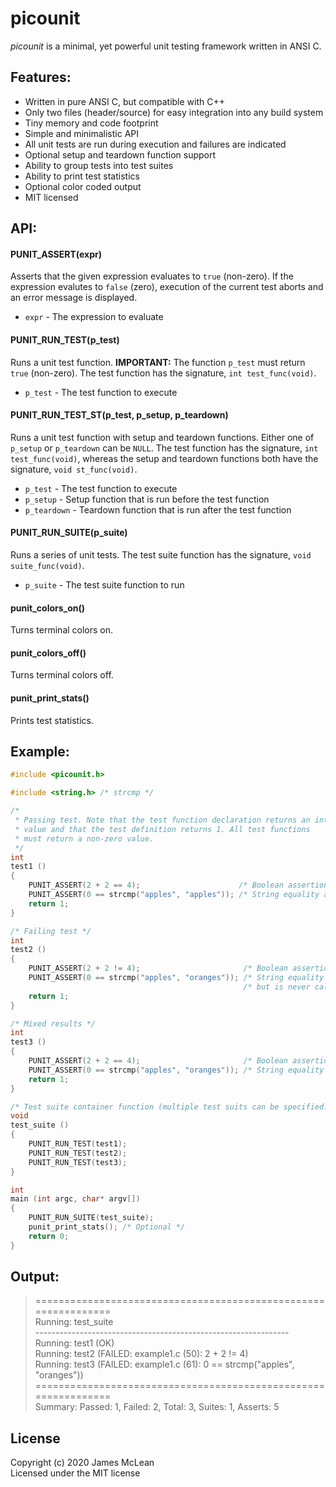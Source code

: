 picounit
========

*picounit* is a minimal, yet powerful unit testing framework written in ANSI C.

Features:
--------

- Written in pure ANSI C, but compatible with C++
- Only two files (header/source) for easy integration into any build system
- Tiny memory and code footprint
- Simple and minimalistic API
- All unit tests are run during execution and failures are indicated
- Optional setup and teardown function support
- Ability to group tests into test suites
- Ability to print test statistics
- Optional color coded output
- MIT licensed

API:
--------

#### PUNIT_ASSERT(expr)

Asserts that the given expression evaluates to `true` (non-zero). If the
expression evalutes to `false` (zero), execution of the current test aborts and
an error message is displayed.

- `expr` - The expression to evaluate

#### PUNIT_RUN_TEST(p_test)

Runs a unit test function. **IMPORTANT:** The function `p_test` must
return `true` (non-zero). The test function has the signature,
`int test_func(void)`.

- `p_test` - The test function to execute

#### PUNIT_RUN_TEST_ST(p_test, p_setup, p_teardown)

Runs a unit test function with setup and teardown functions. Either one of
`p_setup` or `p_teardown` can be `NULL`. The test function has the
signature, `int test_func(void)`, whereas the setup and teardown functions
both have the signature, `void st_func(void)`.

- `p_test` - The test function to execute
- `p_setup` - Setup function that is run before the test function
- `p_teardown` - Teardown function that is run after the test function

#### PUNIT_RUN_SUITE(p_suite)

Runs a series of unit tests. The test suite function has the signature,
`void suite_func(void)`.

- `p_suite` - The test suite function to run

#### punit_colors_on()

Turns terminal colors on.

#### punit_colors_off()

Turns terminal colors off.

#### punit_print_stats()

Prints test statistics.

Example:
--------

```C
#include <picounit.h>

#include <string.h> /* strcmp */

/*
 * Passing test. Note that the test function declaration returns an integer
 * value and that the test definition returns 1. All test functions
 * must return a non-zero value.
 */
int
test1 ()
{
    PUNIT_ASSERT(2 + 2 == 4);                      /* Boolean assertion (ok)         */
    PUNIT_ASSERT(0 == strcmp("apples", "apples")); /* String equality assertion (ok) */
    return 1;
}

/* Failing test */
int
test2 ()
{
    PUNIT_ASSERT(2 + 2 != 4);                       /* Boolean assertion (fails) */
    PUNIT_ASSERT(0 == strcmp("apples", "oranges")); /* String equality (fails */
                                                    /* but is never called)  */
    return 1;
}

/* Mixed results */
int
test3 ()
{
    PUNIT_ASSERT(2 + 2 == 4);                       /* Boolean assertion (ok) */
    PUNIT_ASSERT(0 == strcmp("apples", "oranges")); /* String equality fails */
    return 1;
}

/* Test suite container function (multiple test suits can be specified. */
void
test_suite ()
{
    PUNIT_RUN_TEST(test1);
    PUNIT_RUN_TEST(test2);
    PUNIT_RUN_TEST(test3);
}

int
main (int argc, char* argv[])
{
    PUNIT_RUN_SUITE(test_suite);
    punit_print_stats(); /* Optional */
    return 0;
}
```

Output:
--------

> ===============================================================<br/>
> Running: test_suite<br/>
> ---------------------------------------------------------------<br/>
> Running: test1 (OK)<br/>
> Running: test2 (FAILED: example1.c (50): 2 + 2 != 4)<br/>
> Running: test3 (FAILED: example1.c (61): 0 == strcmp("apples", "oranges"))<br/>
> ===============================================================<br/>
> Summary: Passed: 1, Failed: 2, Total: 3, Suites: 1, Asserts: 5<br/>

## License
Copyright (c) 2020 James McLean<br/>
Licensed under the MIT license

